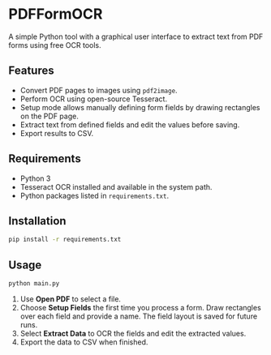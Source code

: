 # PDFFormOCR

A simple Python tool with a graphical user interface to extract text from PDF forms using free OCR tools.

## Features

- Convert PDF pages to images using `pdf2image`.
- Perform OCR using open-source Tesseract.
- Setup mode allows manually defining form fields by drawing rectangles on the PDF page.
- Extract text from defined fields and edit the values before saving.
- Export results to CSV.

## Requirements

- Python 3
- Tesseract OCR installed and available in the system path.
- Python packages listed in `requirements.txt`.

## Installation

```bash
pip install -r requirements.txt
```

## Usage

```bash
python main.py
```

1. Use **Open PDF** to select a file.
2. Choose **Setup Fields** the first time you process a form. Draw rectangles over each field and provide a name. The field layout is saved for future runs.
3. Select **Extract Data** to OCR the fields and edit the extracted values.
4. Export the data to CSV when finished.
